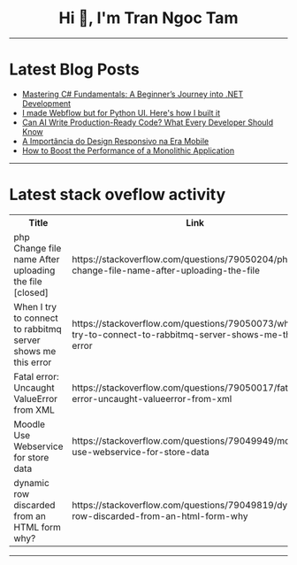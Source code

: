 <h1 align="center">Hi 👋, I'm Tran Ngoc Tam</h1>

---

# Latest Blog Posts 
<!-- BLOG-POST-LIST:START -->
- [Mastering C# Fundamentals: A Beginner’s Journey into .NET Development](https://dev.to/iamcymentho/mastering-c-fundamentals-a-beginners-journey-into-net-development-3am1)
- [I made Webflow but for Python UI. Here&#39;s how I built it](https://dev.to/paul_freeman/i-made-webflow-but-for-python-ui-heres-how-i-built-it-3f7j)
- [Can AI Write Production-Ready Code? What Every Developer Should Know](https://dev.to/theainews/can-ai-write-production-ready-code-what-every-developer-should-know-33dn)
- [A Importância do Design Responsivo na Era Mobile](https://dev.to/edrda/a-importancia-do-design-responsivo-na-era-mobile-1gem)
- [How to Boost the Performance of a Monolithic Application](https://dev.to/wallacefreitas/how-to-boost-the-performance-of-a-monolithic-application-3lil)
<!-- BLOG-POST-LIST:END -->

---

# Latest stack oveflow activity
<table>
  <tr><th>Title</th><th>Link</th></tr>
  <!-- STACKOVERFLOW:START --><tr><td>php Change file name After uploading the file [closed]</td><td>https://stackoverflow.com/questions/79050204/php-change-file-name-after-uploading-the-file</td></tr><tr><td>When I try to connect to rabbitmq server shows me this error</td><td>https://stackoverflow.com/questions/79050073/when-i-try-to-connect-to-rabbitmq-server-shows-me-this-error</td></tr><tr><td>Fatal error: Uncaught ValueError from XML</td><td>https://stackoverflow.com/questions/79050017/fatal-error-uncaught-valueerror-from-xml</td></tr><tr><td>Moodle Use Webservice for store data</td><td>https://stackoverflow.com/questions/79049949/moodle-use-webservice-for-store-data</td></tr><tr><td>dynamic row discarded from an HTML form why?</td><td>https://stackoverflow.com/questions/79049819/dynamic-row-discarded-from-an-html-form-why</td></tr><!-- STACKOVERFLOW:END -->
</table>

---


